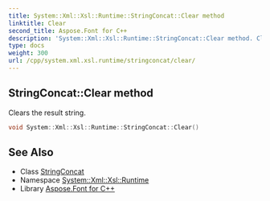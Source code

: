 ```yaml
---
title: System::Xml::Xsl::Runtime::StringConcat::Clear method
linktitle: Clear
second_title: Aspose.Font for C++
description: 'System::Xml::Xsl::Runtime::StringConcat::Clear method. Clears the result string in C++.'
type: docs
weight: 300
url: /cpp/system.xml.xsl.runtime/stringconcat/clear/
---
```

## StringConcat::Clear method


Clears the result string.

```cpp
void System::Xml::Xsl::Runtime::StringConcat::Clear()
```

## See Also

* Class [StringConcat](../)
* Namespace [System::Xml::Xsl::Runtime](../../)
* Library [Aspose.Font for C++](../../../)
